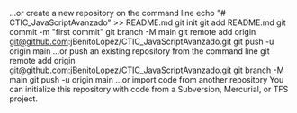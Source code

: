 …or create a new repository on the command line
echo "# CTIC_JavaScriptAvanzado" >> README.md
git init
git add README.md
git commit -m "first commit"
git branch -M main
git remote add origin git@github.com:jBenitoLopez/CTIC_JavaScriptAvanzado.git
git push -u origin main
…or push an existing repository from the command line
git remote add origin git@github.com:jBenitoLopez/CTIC_JavaScriptAvanzado.git
git branch -M main
git push -u origin main
…or import code from another repository
You can initialize this repository with code from a Subversion, Mercurial, or TFS project.
